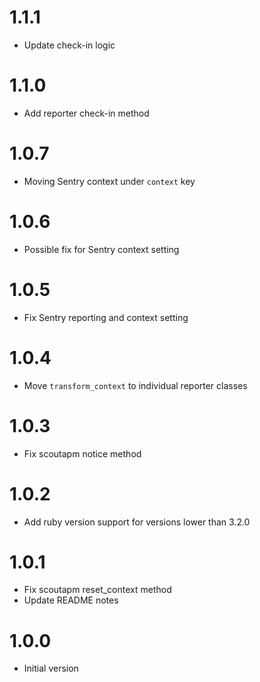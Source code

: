 # 1.1.1

* Update check-in logic

# 1.1.0

* Add reporter check-in method

# 1.0.7

* Moving Sentry context under `context` key

# 1.0.6

* Possible fix for Sentry context setting

# 1.0.5

* Fix Sentry reporting and context setting

# 1.0.4

* Move `transform_context` to individual reporter classes

# 1.0.3

* Fix scoutapm notice method

# 1.0.2

* Add ruby version support for versions lower than 3.2.0

# 1.0.1

* Fix scoutapm reset_context method
* Update README notes

# 1.0.0

* Initial version
